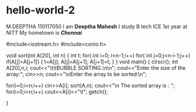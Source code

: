 # hello-world-2
M.DEEPTHA 110117050
I am **Deeptha Mahesh** 
I study B tech ICE 1st year at *NITT*
My hometown is ***Chennai***

#include<iostream.h>
#include<conio.h>

void sort(int A[20], int n)
{ int t;
  for( int i=0; i<n-1;i++)
  for( int j=0;j<n-i-1;j++)
  if(A[j]>A[j+1])
  { t=A[j];
    A[j]=A[j+1];
    A[j+1]=t;
  }
}
void main()
{ clrscr();
  int A[20],n,i;
  cout<<"\t\tBUBBLE SORTING.\n\n";
  cout<<"Enter the size of the array:";
  cin>>n;
  cout<<"\nEnter the array to be sorted:\n";

  for(i=0;i<n;i++)
  cin>>A[i];
  sort(A,n);
  cout<<"\n The sorted array is : ";
  for(i=0;i<n;i++)
  cout<<A[i]<<"\t";
  getch();

 }
